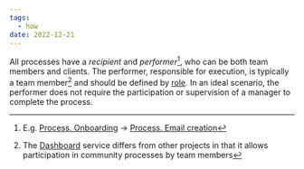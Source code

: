 ```yaml
---
tags:
  - how
date: 2022-12-21
---
```


All processes have a *recipient* and *performer*[^1], who can be both team members and clients.
The performer, responsible for execution, is typically a team member[^2] and should be defined by [role](..\in_progress\Raw\Roles.md). In an ideal scenario, the performer does not require the participation or supervision of a manager to complete the process.

[^1]: E.g. [Process. Onboarding](..\in_progress\Raw\Process.%20Onboarding.md) → [Process. Email creation](..\in_progress\Raw\Process.%20Email%20creation.md)
[^2]: The [Dashboard](..\in_progress\Raw\Dashboard.md) service differs from other projects in that it allows participation in community processes by team members
